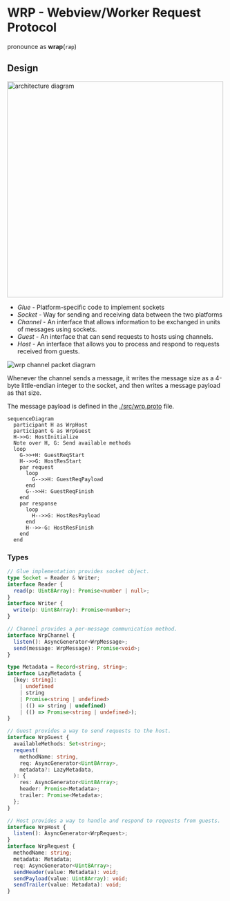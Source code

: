 # WRP - Webview/Worker Request Protocol

pronounce as **wrap**(`ræp`)

## Design

<img
  width="500"
  alt="architecture diagram"
  src="https://kroki.io/pikchr/svg/eNq9kj9vwjAQxXd_ipMnUIsFVCwwdqCdOrRbYTDJQawGO7INycfvOf6jtN27RPa9F9_vnr1vb7iFTwbwgYPfAr9QgdP21bgtnMwAXBnHd3A1d4RNN5A0VqWurVE13-WCOlt5RQ698g0IDdIHO5ywNX04Tbi_h3TSovYceK90bfrQ1xMGcCEE-oqzIwu-A9V7VdO5e6ITcfkAq2UXtQbVpfFRTOuJKpNSUSu0jD03Umts49TvpvpCH9cAvIoaH3cjohsNoXBM1IdRjBDx90L0lHsWpmQoVBOHLGoiOxZUBwuYLR9htSb7nLFWaYSzNdefMiU5B8pNk7EbdixmF24QOmvuqkYHmV9aS_fgDaTxReqtGdvf0Pm3u6RIDH0ncWdvSXz9K_JsKPNtsiE-gzhZmCs5yTJbhBAifUYOBHwcP7OIPljXo3NJEbyYf2WMiIsJY2MSYiYRGK6hEH4DBOwAoA==">

- _Glue_ - Platform-specific code to implement sockets
- _Socket_ - Way for sending and receiving data between the two platforms
- _Channel_ - An interface that allows information to be exchanged in units of
  messages using sockets.
- _Guest_ - An interface that can send requests to hosts using channels.
- _Host_ - An interface that allows you to process and respond to requests
  received from guests.

<img
  alt="wrp channel packet diagram"
  src="https://kroki.io/packetdiag/svg/eNorSEzOTi1JyUxMV6jmUlBIzs8pz0wpyVCwVTA2sAYK5OWnpMZnpGamZ5QAxSzAYga6xlYKSr6pxcWJ6amGMXnBmVWpMXkaqXrpegqmmkogJSa6FihKAhIrc_ITU5SAUpa6hkYIOSNU7YYGEP2GxrpGyKoUkAwwAspZWino6elx1XIBAC0FNYs=">

Whenever the channel sends a message, it writes the message size as a 4-byte
little-endian integer to the socket, and then writes a message payload as that
size.

The message payload is defined in the [./src/wrp.proto](./src/wrp.proto) file.

```mermaid
sequenceDiagram
  participant H as WrpHost
  participant G as WrpGuest
  H->>G: HostInitialize
  Note over H, G: Send available methods
  loop
    G->>+H: GuestReqStart
    H-->>G: HostResStart
    par request
      loop
        G-->>H: GuestReqPayload
      end
      G-->>H: GuestReqFinish
    end
    par response
      loop
        H-->>G: HostResPayload
      end
      H-->>-G: HostResFinish
    end
  end
```

### Types

```typescript
// Glue implementation provides socket object.
type Socket = Reader & Writer;
interface Reader {
  read(p: Uint8Array): Promise<number | null>;
}
interface Writer {
  write(p: Uint8Array): Promise<number>;
}

// Channel provides a per-message communication method.
interface WrpChannel {
  listen(): AsyncGenerator<WrpMessage>;
  send(message: WrpMessage): Promise<void>;
}

type Metadata = Record<string, string>;
interface LazyMetadata {
  [key: string]:
    | undefined
    | string
    | Promise<string | undefined>
    | (() => string | undefined)
    | (() => Promise<string | undefined>);
}

// Guest provides a way to send requests to the host.
interface WrpGuest {
  availableMethods: Set<string>;
  request(
    methodName: string,
    req: AsyncGenerator<Uint8Array>,
    metadata?: LazyMetadata,
  ): {
    res: AsyncGenerator<Uint8Array>;
    header: Promise<Metadata>;
    trailer: Promise<Metadata>;
  };
}

// Host provides a way to handle and respond to requests from guests.
interface WrpHost {
  listen(): AsyncGenerator<WrpRequest>;
}
interface WrpRequest {
  methodName: string;
  metadata: Metadata;
  req: AsyncGenerator<Uint8Array>;
  sendHeader(value: Metadata): void;
  sendPayload(value: Uint8Array): void;
  sendTrailer(value: Metadata): void;
}
```
